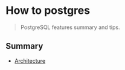 # How to postgres

> PostgreSQL features summary and tips.

## Summary

- [Architecture](./architecture.md)
